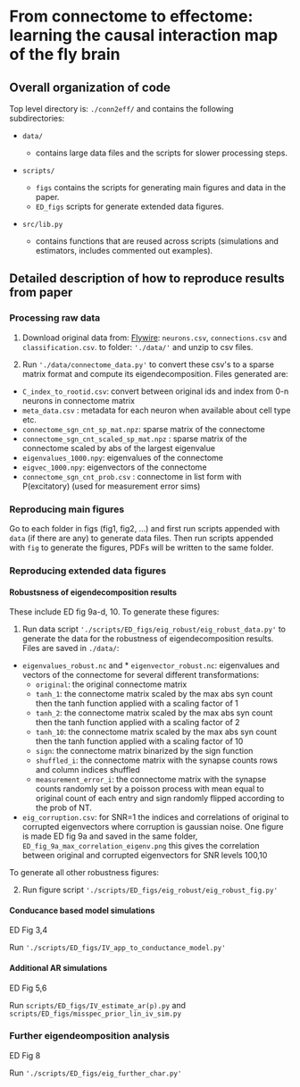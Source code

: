 # From connectome to effectome: learning the causal interaction map of the fly brain

## Overall organization of code
Top level directory is: `./conn2eff/` and contains the following subdirectories:


- `data/` 
    - contains large data files and the scripts for slower processing steps. 

- `scripts/`
    - `figs` contains the scripts for generating main figures and data in the paper.
    - `ED_figs` scripts for generate extended data figures.
    
- `src/lib.py` 
    - contains functions that are reused across scripts (simulations and estimators, includes commented out examples).



## Detailed description of how to reproduce results from paper
### Processing raw data
1. Download original data from:
[Flywire](hhttps://codex.flywire.ai/api/download): `neurons.csv`, `connections.csv` and `classification.csv`.
to  folder: `'./data/'` and unzip to csv files.  

2. Run
`'./data/connectome_data.py'`
to convert these csv's to a sparse matrix format and compute its eigendecomposition. Files generated are:
* `C_index_to_rootid.csv`: convert between original ids and index from 0-n neurons in connectome matrix
* `meta_data.csv` : metadata for each neuron when available about cell type etc.
* `connectome_sgn_cnt_sp_mat.npz`: sparse matrix of the connectome
* `connectome_sgn_cnt_scaled_sp_mat.npz` : sparse matrix of the connectome scaled by abs of the largest eigenvalue
* `eigenvalues_1000.npy`: eigenvalues of the connectome
* `eigvec_1000.npy`: eigenvectors of the connectome
* `connectome_sgn_cnt_prob.csv` : connectome in list form with P(excitatory) (used for measurement error sims)

### Reproducing main figures

Go to each folder in figs (fig1, fig2, ...) and first run scripts appended with `data` (if there are any) to generate data files. Then run scripts appended with `fig` to generate the figures, PDFs will be written to the same folder.



### Reproducing extended data figures
#### Robustsness of eigendecomposition results
These include ED fig 9a-d, 10. To generate these figures:
1. Run data script
`'./scripts/ED_figs/eig_robust/eig_robust_data.py'`
to generate the data for the robustness of eigendecomposition results. Files are saved in `./data/`:
* `eigenvalues_robust.nc` and * `eigenvector_robust.nc`: eigenvalues and vectors of the connectome for several different transformations:
    - `original`: the original connectome matrix
    - `tanh_1`: the connectome matrix scaled by the max abs syn count then the tanh function applied with a scaling factor of 1 
    - `tanh_2`: the connectome matrix scaled by the max abs syn count then the tanh function applied with a scaling factor of 2
    - `tanh_10`: the connectome matrix scaled by the max abs syn count then the tanh function applied with a scaling factor of 10
    - `sign`: the connectome matrix binarized by the sign function
    - `shuffled_i`: the connectome matrix with the synapse counts rows and column indices shuffled
    - `measurement_error_i`: the connectome matrix with the synapse counts randomly set by a poisson process with mean equal to original count of each entry and sign randomly flipped according to the prob of NT.
* `eig_corruption.csv`: for SNR=1 the indices and correlations of original to corrupted eigenvectors where corruption is gaussian noise.
One figure is made ED fig 9a and saved in the same folder, `ED_fig_9a_max_correlation_eigenv.png` this gives the correlation between original and corrupted eigenvectors for SNR levels 100,10

To generate all other robustness figures:

2. Run figure script
`'./scripts/ED_figs/eig_robust/eig_robust_fig.py'`

#### Conducance based model simulations
ED Fig 3,4

Run `'./scripts/ED_figs/IV_app_to_conductance_model.py'`


#### Additional AR simulations
ED Fig 5,6

Run `scripts/ED_figs/IV_estimate_ar(p).py` and `scripts/ED_figs/misspec_prior_lin_iv_sim.py`


### Further eigendeomposition analysis
ED Fig 8

Run `'./scripts/ED_figs/eig_further_char.py'` 


